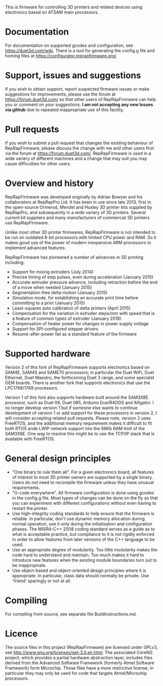 This is firmware for controlling 3D printers and related devices using electronics based on ATSAM main processors.

Documentation
=============
For documentation on supported gcodes and configuration, see https://duet3d.com/wiki. There is a tool for generating the config.g file and homing files at https://configurator.reprapfirmware.org/.

Support, issues and suggestions
===============================
If you wish to obtain support, report suspected firmware issues or make suggestions for improvements, please use the forum at https://forum.duet3d.com/ so that other users of RepRapFirmware can help you or comment on your suggestions. **I am not accepting any new Issues via github** due to repeated inappropriate use of this facility.

Pull requests
=============
If you wish to submit a pull request that changes the existing behaviour of RepRapFirmware, please discuss the change with me and other users first via the forum at https://forum.duet3d.com/. RepRapFirmware is used in a wide variery of different machines and a change that may suit you may cause difficulties for other users.

Overview and history
====================
RepRapFirmware was developed originally by Adrian Bowyer and his collaborators at RepRapPro Ltd. It has been in use since late 2013, first in the open-source Ormerod, Mendel and Huxley 3D printer kits supplied by RepRapPro, and subsequently in a wide variery of 3D printers. Several current kit suppliers and many manufacturers of commercial 3D printers use RepRapFirmware.

Unlike most other 3D printer firmwares, RepRapFirmware is not intended to be run on outdated 8-bit processors with limited CPU power and RAM. So it makes good use of the power of modern inexpensive ARM processors to implement advanced features.

RepRapFirmware has pioneered a number of advances in 3D printing including:

* Support for mixing extruders (July 2014)
* Precise timing of step pulses, even during acceleration (January 2015)
* Accurate extruder pressure advance, including retraction before the end of a move when needed (January 2015)
* Segmentation-free delta motion (January 2015)
* Simulation mode, for establishing an accurate print time before committing to a print (January 2015)
* Least-squares auto calibration of delta printers (April 2015)
* Compensation for the variation in extruder steps/mm with speed that is a feature of common types of extruder (January 2018)
* Compensation of heater power for changes in power supply voltage
* Support for SPI-configured stepper drivers
* Resume-after-power fail as a standard feature of the firmware

Supported hardware
==================
Version 2 of this fork of RepRapFirmware supports electronics based on SAM4E, SAM4S and SAME70 processors; in particular the Duet WiFi, Duet Ethernet, Duet Maestro, the forthcoming Duet 3 range, and some specialst OEM boards. There is another fork that supports electronics that use the LPC1768/1769 processors.

Version 1 of this fork also supports hardware built around the SAM3X8E processor, such as Duet 06, Duet 085, Arduino Due/RADDS and Alligator. I no longer develop version 1 but if someone else wants to continue development of version 1 or add support for these processors in version 2, I will consider accepting related pull requests. Please note, version 2 uses FreeRTOS, and the addiitional memory requirement makes it difficult to fit both RTOS ande LWIP network support into the 96Kb RAM limit of the SAM3X8E. One way to resolve this might be to use the TCP/IP stack that is available with FreeRTOS.

General design principles
=========================
* "One binary to rule them all". For a given electronics board, all features of interest to most 3D printer owners are supported by a single binary. Users do not need to recompile the firmware unless they have unusual requirements.
* "G-code everywhere". All firmware configuration is done using gcodes in the config.g file. Most types of changes can be done on the fly so that you can experiment with different configurations without even having to restart the printer.
* Use high-integrity coding standards to help ensure that the firmware is reliable. In particular, don't use dynamic memory allocation during normal operation, use it only during the initialisation and configuration phases. The MISRA-C++ 2008 coding standard serves as a guide as to what is acceptable practice, but compliance to it is not rigidly enforced in order to allow features from later versions of the C++ language to be used.
* Use an appropriate degree of modularity. Too little modularity makes the code hard to understand and maintain. Too much makes it hard to introduce new features when the existing module boundaries turn out to be inappropriate.
* Use object-based and object-oriented design principles where it is appropriate. In particular, class data should normally be private. Use 'friend' sparingly or not at all.

Compiling
=========
For compiling from source, see separate file BuildInstructions.md.

Licence
=======
The source files in this project (RepRapFirmware) are licensed under GPLv3, see http://www.gnu.org/licenses/gpl-3.0.en.html. The associated CoreNG project, which provides a partial hardware abstraction layer, includes files derived from the Advanced Software Framework (formerly Atmel Software Framework) form Microchip. Those files have a more restrictive license, in particular they may only be used for code that targets Atmel/Microchip processors.
